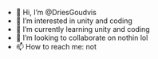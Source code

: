 - 👋 Hi, I’m @DriesGoudvis
- 👀 I’m interested in unity and coding
- 🌱 I’m currently learning unity and coding 
- 💞️ I’m looking to collaborate on nothin lol
- 📫 How to reach me: not

<!---
DriesGoudvis/DriesGoudvis is a ✨ special ✨ repository because its `README.md` (this file) appears on your GitHub profile.
You can click the Preview link to take a look at your changes.
--->
